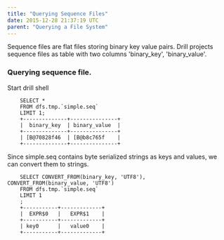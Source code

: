 ```yaml
---
title: "Querying Sequence Files"
date: 2015-12-28 21:37:19 UTC
parent: "Querying a File System"
---
```


Sequence files are flat files storing binary key value pairs.
Drill projects sequence files as table with two columns 'binary_key', 'binary_value'.


### Querying sequence file.

Start drill shell

        SELECT *
        FROM dfs.tmp.`simple.seq`
        LIMIT 1;
        +--------------+---------------+
        |  binary_key  | binary_value  |
        +--------------+---------------+
        | [B@70828f46  | [B@b8c765f    |
        +--------------+---------------+

Since simple.seq contains byte serialized strings as keys and values, we can convert them to strings.

        SELECT CONVERT_FROM(binary_key, 'UTF8'), CONVERT_FROM(binary_value, 'UTF8')
        FROM dfs.tmp.`simple.seq`
        LIMIT 1
        ;
        +-----------+-------------+
        |  EXPR$0   |   EXPR$1    |
        +-----------+-------------+
        | key0      |   value0    |
        +-----------+-------------+
